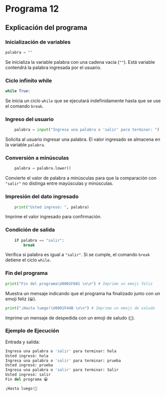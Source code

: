 # Programa 12

## Explicación del programa
### Inicialización de variables
```python
palabra = ""
```
Se inicializa la variable palabra con una cadena vacía (`""`). Está variable contendrá la palabra ingresada por el usuario.

### Ciclo infinito while
```python
while True:
```
Se inicia un ciclo `while` que se ejecutará indefinidamente hasta que se use el comando `break`.

### Ingreso del usuario
```python
    palabra = input("Ingresa una palabra o 'salir' para terminar: ")
```
Solicita al usuario ingresar una palabra. El valor ingresado se almacena en la variable `palabra`.

### Conversión a minúsculas
```python
    palabra = palabra.lower()
```
Convierte el valor de palabra a minúsculas para que la comparación con `"salir"` no distinga entre mayúsculas y minúsculas.

### Impresión del dato ingresado
```python
    print("Usted ingresó: ", palabra)
```
Imprime el valor ingresado para confirmación.

### Condición de salida
```python
    if palabra == "salir":
        break
```       
Verifica si palabra es igual a `"salir"`. Si se cumple, el comando `break` detiene el ciclo `while`.

### Fin del programa
```python
print("Fin del programa\U0001F601 \n\n") # Imprime un emoji feliz
```
Muestra un mensaje indicando que el programa ha finalizado junto con un emoji feliz (`😁`).
```python
print("¡Hasta luego!\U0001F44B \n\n") # Imprime un emoji de saludo
```
Imprime un mensaje de despedida con un emoji de saludo (`👋`).

### Ejemplo de Ejecución
Entrada y salida:
```python
Ingresa una palabra o 'salir' para terminar: hola
Usted ingresó: hola
Ingresa una palabra o 'salir' para terminar: prueba
Usted ingresó: prueba
Ingresa una palabra o 'salir' para terminar: Salir
Usted ingresó: salir
Fin del programa 😁 

¡Hasta luego!👋
```
